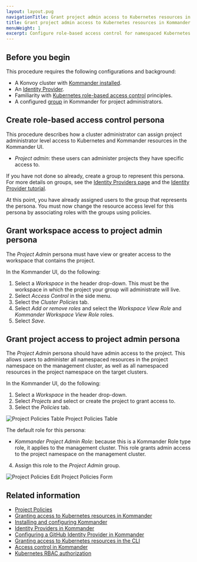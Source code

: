 ```yaml
---
layout: layout.pug
navigationTitle: Grant project admin access to Kubernetes resources in Kommander
title: Grant project admin access to Kubernetes resources in Kommander
menuWeight: 1
excerpt: Configure role-based access control for namespaced Kubernetes resources in Kommander
---
```


## Before you begin
This procedure requires the following configurations and background:

- A Konvoy cluster with [Kommander installed][kommander-install].
- An [Identity Provider][kommander-authorize].
- Familiarity with [Kubernetes role-based access control][k8s-rbac] principles.
- A configured [group][kommander-group] in Kommander for project administrators.

## Create role-based access control persona
This procedure describes how a cluster administrator can assign project administrator level access to Kubernetes and Kommander resources in the Kommander UI.

- _Project admin_: these users can administer projects they have specific access to.

If you have not done so already, create a group to represent this persona. For more details on groups, see the [Identity Providers page][kommander-id-providers] and the [Identity Provider tutorial][kommander-authorize].

At this point, you have already assigned users to the group that represents the persona. You must now change the resource access level for this persona by associating roles with the groups using policies.

## Grant workspace access to project admin persona
The _Project Admin_ persona must have view or greater access to the workspace that contains the project.

In the Kommander UI, do the following:

1. Select a _Workspace_ in the header drop-down. This must be the workspace in which the project your group will administrate will live.
1. Select _Access Control_ in the side menu.
1. Select the _Cluster Policies_ tab.
1. Select _Add or remove roles_ and select the _Workspace View Role_ and _Kommander Workspace View Role_ roles.
1. Select _Save_.

## Grant project access to project admin persona
The _Project Admin_ persona should have admin access to the project. This allows users to administer all namespaced resources in the project namespace on the management cluster, as well as all namespaced resources in the project namespace on the target clusters.

In the Kommander UI, do the following:

1. Select a _Workspace_ in the header drop-down.
1. Select _Projects_ and select or create the project to grant access to.
1. Select the _Policies_ tab.

![Project Policies Table](/dkp/kommander/1.3/img/tutorial-project-policies.png)
Project Policies Table

The default role for this persona:

- _Kommander Project Admin Role_: because this is a Kommander Role type role, it applies to the management cluster. This role grants admin access to the project namespace on the management cluster.

4. Assign this role to the _Project Admin_ group.

![Project Policies Edit](/dkp/kommander/1.3/img/tutorial-project-policies-edit.png)
Project Policies Form

## Related information
- [Project Policies][kommander-policies]
- [Granting access to Kubernetes resources in Kommander][kommander-rbac]
- [Installing and configuring Kommander][kommander-install]
- [Identity Providers in Kommander][kommander-id-providers]
- [Configuring a GitHub Identity Provider in Kommander][kommander-authorize]
- [Granting access to Kubernetes resources in the CLI][konvoy-rbac]
- [Access control in Kommander][kommander-access-control]
- [Kubernetes RBAC authorization][k8s-rbac]

[kommander-access-control]: ../../operations/access-control/
[kommander-authorize]: ../authorize-all-users/
[kommander-group]: ../../operations/identity-providers/#groups
[kommander-id-providers]: ../../operations/identity-providers/
[kommander-install]: ../../install/
[kommander-policies]: ../../projects/project-policies/
[kommander-rbac]: ../configure-rbac/
[konvoy-rbac]: /dkp/konvoy/latest/security/external-idps/rbac/
[k8s-rbac]: https://kubernetes.io/docs/reference/access-authn-authz/rbac/

